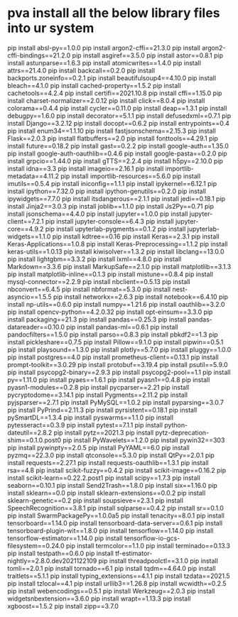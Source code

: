 # pva install all the below library files into ur system

pip install absl-py==1.0.0
pip install argon2-cffi==21.3.0
pip install argon2-cffi-bindings==21.2.0
pip install asgiref==3.5.0
pip install astor==0.8.1
pip install astunparse==1.6.3
pip install atomicwrites==1.4.0
pip install attrs==21.4.0
pip install backcall==0.2.0
pip install backports.zoneinfo==0.2.1
pip install beautifulsoup4==4.10.0
pip install bleach==4.1.0
pip install cached-property==1.5.2
pip install cachetools==4.2.4
pip install certifi==2021.10.8
pip install cffi==1.15.0
pip install charset-normalizer==2.0.12
pip install click==8.0.4
pip install colorama==0.4.4
pip install cycler==0.11.0
pip install deap==1.3.1
pip install debugpy==1.6.0
pip install decorator==5.1.1
pip install defusedxml==0.7.1
pip install Django==3.2.12
pip install docopt==0.6.2
pip install entrypoints==0.4
pip install enum34==1.1.10
pip install fastjsonschema==2.15.3
pip install Flask==2.0.3
pip install flatbuffers==2.0
pip install fonttools==4.29.1
pip install future==0.18.2
pip install gast==0.2.2
pip install google-auth==1.35.0
pip install google-auth-oauthlib==0.4.6
pip install google-pasta==0.2.0
pip install grpcio==1.44.0
pip install gTTS==2.2.4
pip install h5py==2.10.0
pip install idna==3.3
pip install imageio==2.16.1
pip install importlib-metadata==4.11.2
pip install importlib-resources==5.6.0
pip install imutils==0.5.4
pip install iniconfig==1.1.1
pip install ipykernel==6.12.1
pip install ipython==7.32.0
pip install ipython-genutils==0.2.0
pip install ipywidgets==7.7.0
pip install itsdangerous==2.1.1
pip install jedi==0.18.1
pip install Jinja2==3.0.3
pip install joblib==1.1.0
pip install Js2Py==0.71
pip install jsonschema==4.4.0
pip install jupyter==1.0.0
pip install jupyter-client==7.2.1
pip install jupyter-console==6.4.3
pip install jupyter-core==4.9.2
pip install upyterlab-pygments==0.1.2
pip install jupyterlab-widgets==1.1.0
pip install kdtree==0.16
pip install Keras==2.3.1
pip install Keras-Applications==1.0.8
pip install Keras-Preprocessing==1.1.2
pip install keras-utils==1.0.13
pip install kiwisolver==1.3.2
pip install libclang==13.0.0
pip install lightgbm==3.3.2
pip install lxml==4.8.0
pip install Markdown==3.3.6
pip install MarkupSafe==2.1.0
pip install matplotlib==3.1.3
pip install matplotlib-inline==0.1.3
pip install mistune==0.8.4
pip install mysql-connector==2.2.9
pip install nbclient==0.5.13
pip install nbconvert==6.4.5
pip install nbformat==5.3.0
pip install nest-asyncio==1.5.5
pip install networkx==2.6.3
pip install notebook==6.4.10
pip install np-utils==0.6.0
pip install numpy==1.21.6
pip install oauthlib==3.2.0
pip install opencv-python==4.2.0.32
pip install opt-einsum==3.3.0
pip install packaging==21.3
pip install pandas==0.25.3
pip install pandas-datareader==0.10.0
pip install pandas-ml==0.6.1
pip install pandocfilters==1.5.0
pip install parso==0.8.3
pip install pbkdf2==1.3
pip install pickleshare==0.7.5
pip install Pillow==9.1.0
pip install pipwin==0.5.1
pip install playsound==1.3.0
pip install plotly==5.7.0
pip install pluggy==1.0.0
pip install postgres==4.0
pip install prometheus-client==0.13.1
pip install prompt-toolkit==3.0.29
pip install protobuf==3.19.4
pip install psutil==5.9.0
pip install psycopg2-binary==2.9.3
pip install psycopg2-pool==1.1
pip install py==1.11.0
pip install pyaes==1.6.1
pip install pyasn1==0.4.8
pip install pyasn1-modules==0.2.8
pip install pycparser==2.21
pip install pycryptodome==3.14.1
pip install Pygments==2.11.2
pip install pyjsparser==2.7.1
pip install PyMySQL==1.0.2
pip install pyparsing==3.0.7
pip install PyPrind==2.11.3
pip install pyrsistent==0.18.1
pip install pySmartDL==1.3.4
pip install pyswarms==1.1.0
pip install pytesseract==0.3.9
pip install pytest==7.1.1
pip install python-dateutil==2.8.2
pip install pytz==2021.3
pip install pytz-deprecation-shim==0.1.0.post0
pip install PyWavelets==1.2.0
pip install pywin32==303
pip install pywinpty==2.0.5
pip install PyYAML==6.0
pip install pyzmq==22.3.0
pip install qtconsole==5.3.0
pip install QtPy==2.0.1
pip install requests==2.27.1
pip install requests-oauthlib==1.3.1
pip install rsa==4.8
pip install scikit-fuzzy==0.4.2
pip install scikit-image==0.16.2
pip install scikit-learn==0.22.2.post1
pip install scipy==1.7.3
pip install seaborn==0.10.1
pip install Send2Trash==1.8.0
pip install six==1.16.0
pip install sklearn==0.0
pip install sklearn-extensions==0.0.2
pip install sklearn-genetic==0.2
pip install soupsieve==2.3.1
pip install SpeechRecognition==3.8.1
pip install sqlparse==0.4.2
pip install sr==0.1.0
pip install SwarmPackagePy==1.0.0a5
pip install tenacity==8.0.1
pip install tensorboard==1.14.0
pip install tensorboard-data-server==0.6.1
pip install tensorboard-plugin-wit==1.8.0
pip install tensorflow==1.14.0
pip install tensorflow-estimator==1.14.0
pip install tensorflow-io-gcs-filesystem==0.24.0
pip install termcolor==1.1.0
pip install terminado==0.13.3
pip install testpath==0.6.0
pip install tf-estimator-nightly==2.8.0.dev2021122109
pip install threadpoolctl==3.1.0
pip install tomli==2.0.1
pip install tornado==6.1
pip install tqdm==4.64.0
pip install traitlets==5.1.1
pip install typing_extensions==4.1.1
pip install tzdata==2021.5
pip install tzlocal==4.1
pip install urllib3==1.26.8
pip install wcwidth==0.2.5
pip install webencodings==0.5.1
pip install Werkzeug==2.0.3
pip install widgetsnbextension==3.6.0
pip install wrapt==1.13.3
pip install xgboost==1.5.2
pip install zipp==3.7.0

